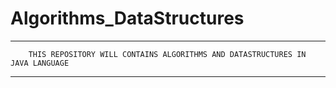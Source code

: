 # Algorithms_DataStructures
----------------------------------------------------------------------------------------------------------
		THIS REPOSITORY WILL CONTAINS ALGORITHMS AND DATASTRUCTURES IN JAVA LANGUAGE
----------------------------------------------------------------------------------------------------------
